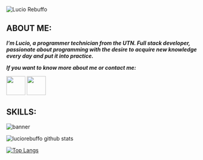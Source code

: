 ![Lucio Rebuffo](https://user-images.githubusercontent.com/23558201/195174749-960b2e28-01c2-4f1c-bece-9107db125aba.jpg)

## ABOUT ME:

***I’m Lucio, a programmer technician from the UTN. Full stack developer, passionate about programming with the desire to acquire new knowledge every day and put it into practice.***

***If you want to know more about me or contact me:***

<a href="https://www.linkedin.com/in/luciorebuffo"><img src="https://user-images.githubusercontent.com/23558201/195188682-7f4c8053-c9ef-479c-b28b-26225f299e5e.png" width="50" heigth="50"></img></a>
<a href="mailto:luciorebuffo@gmail.com"><img src="https://user-images.githubusercontent.com/23558201/195395839-f9afb6ec-f458-4edb-bfe0-64c2b88b4d7e.png" width="50" heigth="50"></img></a>


## SKILLS:

![banner](https://user-images.githubusercontent.com/23558201/195184122-5152d8d4-a5bf-4ffc-b5bf-f53ad015aba9.png)


![luciorebuffo github stats](https://github-readme-stats.vercel.app/api?username=luciorebuffo&show_icons=true&theme=radical)

[![Top Langs](https://github-readme-stats.vercel.app/api/top-langs/?username=luciorebuffo)](https://github.com/anuraghazra/github-readme-stats)
